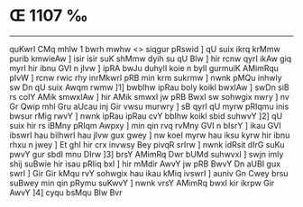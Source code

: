 # Œ 1107 ‰
---
quKwrI CMq mhlw 1 bwrh mwhw
<> siqgur pRswid ]
qU suix ikrq krMmw purib kmwieAw ] isir isir suK shMmw dyih su qU Blw
] hir rcnw qyrI ikAw giq myrI hir ibnu GVI n jIvw ] ipRA bwJu duhylI
koie n bylI gurmuiK AMimRqu pIvW ] rcnw rwic rhy inrMkwrI pRB min krm
sukrmw ] nwnk pMQu inhwly sw Dn qU suix Awqm rwmw ]1] bwbIhw ipRau
boly koikl bwxIAw ] swDn siB rs colY AMik smwxIAw ] hir AMik smwxI
jw pRB BwxI sw sohwgix nwry ] nv Gr Qwip mhl Gru aUcau inj Gir vwsu
murwry ] sB qyrI qU myrw pRIqmu inis bwsur rMig rwvY ] nwnk ipRau ipRau cvY
bbIhw koikl sbid suhwvY ]2] qU suix hir rs iBMny pRIqm Awpxy ] min
qin rvq rvMny GVI n bIsrY ] ikau GVI ibswrI hau bilhwrI hau jIvw
gux gwey ] nw koeI myrw hau iksu kyrw hir ibnu rhxu n jwey ] Et ghI
hir crx invwsy Bey pivqR srIrw ] nwnk idRsit dIrG suKu pwvY gur
sbdI mnu DIrw ]3] brsY AMimRq Dwr bUMd suhwvxI ] swjn imly shij
suBwie hir isau pRIiq bxI ] hir mMdir AwvY jw pRB BwvY Dn aUBI gux
swrI ] Gir Gir kMqu rvY sohwgix hau ikau kMiq ivswrI ] auniv Gn Cwey
brsu suBwey min qin pRymu suKwvY ] nwnk vrsY AMimRq bwxI kir ikrpw Gir
AwvY ]4] cyqu bsMqu Blw Bvr
####
